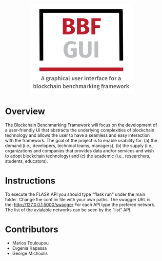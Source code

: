 <p align="center"><img src="https://github.com/UNIC-IFF/BBF-FLASK-API/blob/main/bbf-gui-logo.png" /></p>


# Overview
The Blockchain Benchmarking Framework will focus on the development of a user-friendly UI that abstracts the underlying complexities of blockchain technology and allows the user to have a seamless and easy interaction with the framework. The goal of the project is to enable usability for: (a) the demand (i.e., developers, technical teams, managers), (b) the supply (i.e., organizations and companies that provides data and/or services and wish to adopt blockchain technology) and (c) the academic (i.e., researchers, students, educators).

# Instructions

To execute the FLASK API you should type "flask run" under the main folder. 
Change the conf.ini file with your own paths.
The swagger URL is the: http://127.0.0.1:5000/swagger
For each API type the prefered network. The list of the avialable networks can be seen by the "list" API.

# Contributors    
* Marios Touloupou
* Evgenia Kapassa
* George Michoulis
